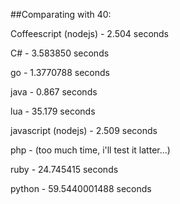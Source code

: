 ##Comparating with 40:

Coffeescript (nodejs)  - 2.504 seconds

C#                     - 3.583850 seconds

go                     - 1.3770788 seconds

java                   - 0.867 seconds

lua                    - 35.179 seconds

javascript (nodejs)    - 2.509 seconds

php                    - (too much time, i'll test it latter...)

ruby                   - 24.745415 seconds

python                 - 59.5440001488 seconds
